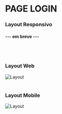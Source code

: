 # PAGE LOGIN

### Layout Responsivo
#### ---  em breve  ---
<br>
<br>


### Layout Web
![Layout](https://github.com/MURlL0/Projeto_Logins/blob/main/Sites%20de%20logins/Login-menu/assets/web..png?raw=true "Web")
<br>
<br>



### Layout Mobile
![Layout](https://github.com/MURlL0/Projeto_Logins/blob/main/Sites%20de%20logins/Login-menu/assets/image.png?raw=true "Mobile")

